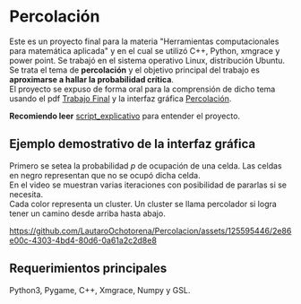 # Percolación
Este es un proyecto final para la materia "Herramientas computacionales para matemática aplicada" y en el cual se utilizó C++, Python, xmgrace y power point. Se trabajó en el sistema operativo Linux, distribución Ubuntu.<br>
Se trata el tema de **percolación** y el objetivo principal del trabajo es **aproximarse a hallar la probabilidad crítica**.<br>
El proyecto se expuso de forma oral para la comprensión de dicho tema usando el pdf [Trabajo Final](https://github.com/LautaroOchotorena/Percolacion/blob/main/Trabajo%20final.pdf) y la interfaz gráfica [Percolación](https://github.com/LautaroOchotorena/Percolacion/blob/main/Percolaci%C3%B3n.py).

**Recomiendo leer** [script_explicativo](https://github.com/LautaroOchotorena/Percolacion/blob/main/Script_explicativo.md) para entender el proyecto.

## Ejemplo demostrativo de la interfaz gráfica
Primero se setea la probabilidad $p$ de ocupación de una celda. Las celdas en negro representan que no se ocupó dicha celda.<br>
En el video se muestran varias iteraciones con posibilidad de pararlas si se necesita.<br>
Cada color representa un cluster. Un cluster se llama percolador si logra tener un camino desde arriba hasta abajo.

https://github.com/LautaroOchotorena/Percolacion/assets/125595446/2e86e00c-4303-4bd4-80d6-0a61a2c2d8e8


## Requerimientos principales
Python3, Pygame, C++, Xmgrace, Numpy y GSL.
